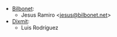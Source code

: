 - [Bilbonet](https://www.bilbonet.net):
  - Jesus Ramiro \<<jesus@bilbonet.net>\>
- [Dixmit](https://www.dixmit.com):
  - Luis Rodríguez
